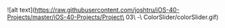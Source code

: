 ![alt text](https://raw.githubusercontent.com/joshtru/iOS-40-Projects/master/iOS-40-Projects/Project\ 03\ -\ ColorSlider/colorSlider.gif)

